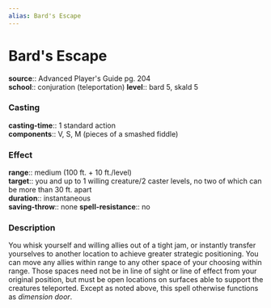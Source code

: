 ```yaml
---
alias: Bard's Escape
---
```


# Bard's Escape 

**source**:: Advanced Player's Guide pg. 204  
**school**:: conjuration (teleportation)
**level**:: bard 5, skald 5

### Casting 

**casting-time**:: 1 standard action  
**components**:: V, S, M (pieces of a smashed fiddle)

### Effect 

**range**:: medium (100 ft. + 10 ft./level)  
**target**:: you and up to 1 willing creature/2 caster levels, no two of which can be more than 30 ft. apart  
**duration**:: instantaneous  
**saving-throw**:: none
**spell-resistance**:: no

### Description 

You whisk yourself and willing allies out of a tight jam, or instantly transfer yourselves to another location to achieve greater strategic positioning. You can move any allies within range to any other space of your choosing within range. Those spaces need not be in line of sight or line of effect from your original position, but must be open locations on surfaces able to support the creatures teleported. Except as noted above, this spell otherwise functions as *dimension door*.
